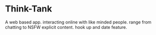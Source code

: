 # Think-Tank
A web based app. interacting online with like minded people. range from chatting to NSFW explicit content. hook up and date feature. 
